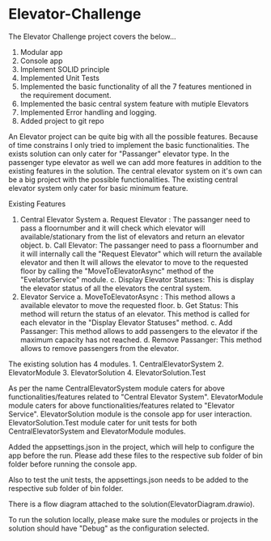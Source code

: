 # Elevator-Challenge
The Elevator Challenge project covers the below...
 1. Modular app 
 2. Console app
 3. Implement SOLID principle
 4. Implemented Unit Tests
 5. Implemented the basic functionality of all the 7 features mentioned in the requirement document.
 6. Implemented the basic central system feature with mutiple Elevators
 7. Implemented Error handling and logging.
 8. Added project to git repo
 
  An Elevator project can be quite big with all the possible features. Because of time constrains I only tried to implement the basic functionalities.
  The exists solution can only cater for "Passanger" elevator type. In the passenger type elevator as well we can add more features in addition to 
  the existing features in the solution.
  The central elevator system on it's own can be a big project with the possible functionalities. The existing central elevator system only cater for basic minimum
  feature.
  
  Existing Features
  1. Central Elevator System
     a. Request Elevator : The passanger need to pass a floornumber and it will check which elevator will available/stationary from the list of elevators and return an elevator object.
	 b. Call Elevator: The passanger need to pass a floornumber and it will internally call the "Request Elevator" which will return the available elevator 
	    and then It will allows the elevator to move to the requested floor by calling the "MoveToElevatorAsync" method of the "EvelatorService" module.
	 c. Display Elevator Statuses: This is display the elevator status of all the elevators the central system. 
  2. Elevator Service 
	 a. MoveToElevatorAsync : This method allows a available elevator to move the requested floor.
	 b. Get Status: This method will return the status of an elevator. This method is called for each elevator in the "Display Elevator Statuses" method.
	 c. Add Passanger: This method allows to add passengers to the elevator if the maximum capacity has not reached.
	 d. Remove Passanger: This method allows to remove passengers from the elevator.
 
  The existing solution has 4 modules. 1. CentralElevatorSystem 2. ElevatorModule 3. ElevatorSolution 4. ElevatorSolution.Test
  
  As per the name 
          CentralElevatorSystem module caters for above functionalities/features related to "Central Elevator System". 
	  ElevatorModule module caters for above functionalities/features related to "Elevator Service".
      	  ElevatorSolution module is the console app for user interaction.
          ElevatorSolution.Test module cater for unit tests for both CentralElevatorSystem and ElevatorModule modules.
	  
  Added the appsettings.json in the project, which will help to configure the app before the run. Please add these files to the respective sub folder of bin folder before running the console app.
  
  Also to test the unit tests, the appsettings.json needs to be added to the respective sub folder of bin folder.
          
 There is a flow diagram attached to the solution(ElevatorDiagram.drawio).
 
 To run the solution locally, please make sure the modules or projects in the solution should have "Debug" as the configuration selected.
 
